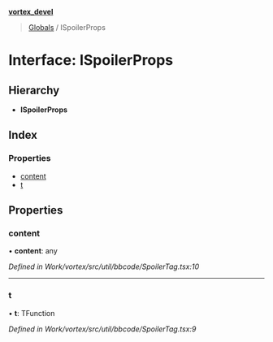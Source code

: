 **[vortex_devel](../README.md)**

> [Globals](../globals.md) / ISpoilerProps

# Interface: ISpoilerProps

## Hierarchy

* **ISpoilerProps**

## Index

### Properties

* [content](ispoilerprops.md#content)
* [t](ispoilerprops.md#t)

## Properties

### content

•  **content**: any

*Defined in Work/vortex/src/util/bbcode/SpoilerTag.tsx:10*

___

### t

•  **t**: TFunction

*Defined in Work/vortex/src/util/bbcode/SpoilerTag.tsx:9*
